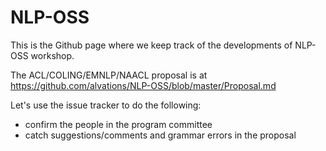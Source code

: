 # NLP-OSS

This is the Github page where we keep track of the developments of NLP-OSS workshop. 

The ACL/COLING/EMNLP/NAACL proposal is at https://github.com/alvations/NLP-OSS/blob/master/Proposal.md

Let's use the issue tracker to do the following:

 - confirm the people in the program committee
 - catch suggestions/comments and grammar errors in the proposal
 
